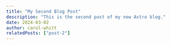 ```yaml
---
title: "My Second Blog Post"
description: "This is the second post of my new Astro blog."
date: 2024-03-02
author: carol-whitt
relatedPosts: ["post-2"]
---
```

